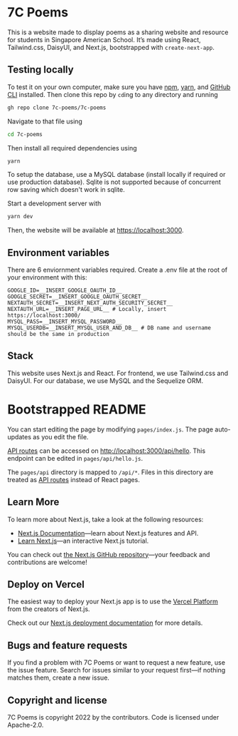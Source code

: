 # 7C Poems

This is a website made to display poems as a sharing website and resource for students in Singapore American School. It’s made using React, Tailwind.css, DaisyUI, and Next.js, bootstrapped with `create-next-app`.

## Testing locally

To test it on your own computer, make sure you have [npm](https://npmjs.com), [yarn](https://yarnpkg.com), and [GitHub CLI](https://cli.github.com) installed. Then clone this repo by `cd`ing to any directory and running
```bash
gh repo clone 7c-poems/7c-poems
```
Navigate to that file using
```bash
cd 7c-poems
```
Then install all required dependencies using
```bash
yarn
```
To setup the database, use a MySQL database (install locally if required or use production database). Sqlite is not supported because of concurrent row saving which doesn't work in sqlite.

Start a development server with
```bash
yarn dev
```

Then, the website will be available at <https://localhost:3000>.

## Environment variables

There are 6 enviornment variables required. Create a .env file at the root of your environment with this:
```
GOOGLE_ID=__INSERT_GOOGLE_OAUTH_ID__
GOOGLE_SECRET=__INSERT_GOOGLE_OAUTH_SECRET__
NEXTAUTH_SECRET=__INSERT_NEXT_AUTH_SECURITY_SECRET__
NEXTAUTH_URL=__INSERT_PAGE_URL__ # Locally, insert https://localhost:3000/
MYSQL_PASS=__INSERT_MYSQL_PASSWORD__
MYSQL_USERDB=__INSERT_MYSQL_USER_AND_DB__ # DB name and username should be the same in production
```

## Stack

This website uses Next.js and React. For frontend, we use Tailwind.css and DaisyUI. For our database, we use MySQL and the Sequelize ORM. 

# Bootstrapped README
You can start editing the page by modifying `pages/index.js`. The page auto-updates as you edit the file.

[API routes](https://nextjs.org/docs/api-routes/introduction) can be accessed on [http://localhost:3000/api/hello](http://localhost:3000/api/hello). This endpoint can be edited in `pages/api/hello.js`.

The `pages/api` directory is mapped to `/api/*`. Files in this directory are treated as [API routes](https://nextjs.org/docs/api-routes/introduction) instead of React pages.

## Learn More

To learn more about Next.js, take a look at the following resources:

- [Next.js Documentation](https://nextjs.org/docs)—learn about Next.js features and API.
- [Learn Next.js](https://nextjs.org/learn)—an interactive Next.js tutorial.

You can check out [the Next.js GitHub repository](https://github.com/vercel/next.js/)—your feedback and contributions are welcome!

## Deploy on Vercel

The easiest way to deploy your Next.js app is to use the [Vercel Platform](https://vercel.com/new?utm_medium=default-template&filter=next.js&utm_source=create-next-app&utm_campaign=create-next-app-readme) from the creators of Next.js.

Check out our [Next.js deployment documentation](https://nextjs.org/docs/deployment) for more details.

## Bugs and feature requests

If you find a problem with 7C Poems or want to request a new feature, use the issue feature. Search for issues similar to your request first—if nothing matches them, create a new issue.

## Copyright and license

7C Poems is copyright 2022 by the contributors. Code is licensed under Apache-2.0.
